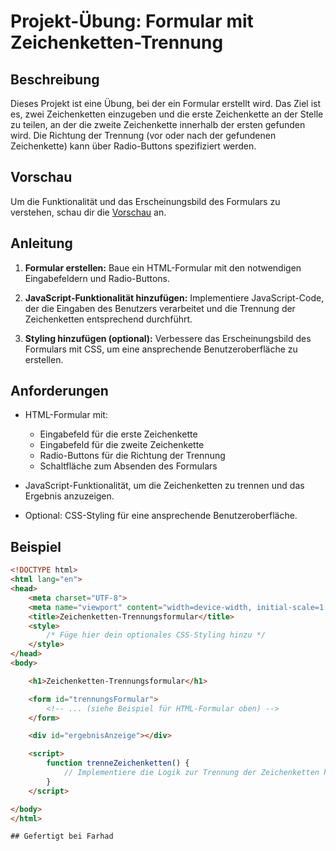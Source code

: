 # Projekt-Übung: Formular mit Zeichenketten-Trennung

## Beschreibung

Dieses Projekt ist eine Übung, bei der ein Formular erstellt wird. Das Ziel ist es, zwei Zeichenketten einzugeben und die erste Zeichenkette an der Stelle zu teilen, an der die zweite Zeichenkette innerhalb der ersten gefunden wird. Die Richtung der Trennung (vor oder nach der gefundenen Zeichenkette) kann über Radio-Buttons spezifiziert werden.

## Vorschau

Um die Funktionalität und das Erscheinungsbild des Formulars zu verstehen, schau dir die [Vorschau](#) an.

## Anleitung

1. **Formular erstellen:** Baue ein HTML-Formular mit den notwendigen Eingabefeldern und Radio-Buttons.

2. **JavaScript-Funktionalität hinzufügen:** Implementiere JavaScript-Code, der die Eingaben des Benutzers verarbeitet und die Trennung der Zeichenketten entsprechend durchführt.

3. **Styling hinzufügen (optional):** Verbessere das Erscheinungsbild des Formulars mit CSS, um eine ansprechende Benutzeroberfläche zu erstellen.

## Anforderungen

- HTML-Formular mit:
  - Eingabefeld für die erste Zeichenkette
  - Eingabefeld für die zweite Zeichenkette
  - Radio-Buttons für die Richtung der Trennung
  - Schaltfläche zum Absenden des Formulars

- JavaScript-Funktionalität, um die Zeichenketten zu trennen und das Ergebnis anzuzeigen.

- Optional: CSS-Styling für eine ansprechende Benutzeroberfläche.

## Beispiel

```html
<!DOCTYPE html>
<html lang="en">
<head>
    <meta charset="UTF-8">
    <meta name="viewport" content="width=device-width, initial-scale=1.0">
    <title>Zeichenketten-Trennungsformular</title>
    <style>
        /* Füge hier dein optionales CSS-Styling hinzu */
    </style>
</head>
<body>

    <h1>Zeichenketten-Trennungsformular</h1>

    <form id="trennungsFormular">
        <!-- ... (siehe Beispiel für HTML-Formular oben) -->
    </form>

    <div id="ergebnisAnzeige"></div>

    <script>
        function trenneZeichenketten() {
            // Implementiere die Logik zur Trennung der Zeichenketten hier
        }
    </script>

</body>
</html>

## Gefertigt bei Farhad